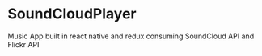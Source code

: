 # SoundCloudPlayer
Music App built in react native and redux consuming SoundCloud API and Flickr API
